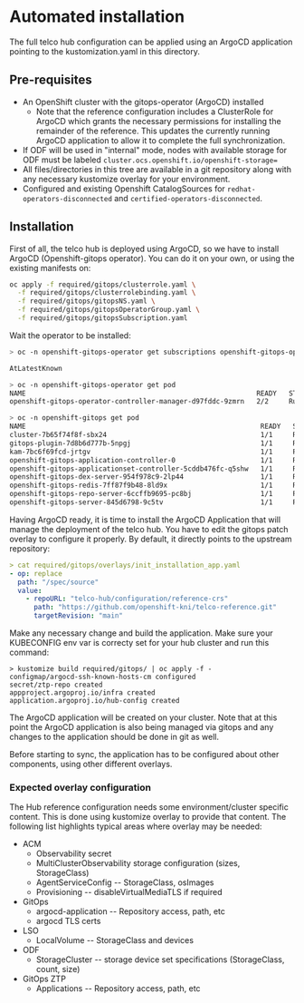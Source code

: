 
# Automated installation
The full telco hub configuration can be applied using an ArgoCD application pointing to the kustomization.yaml in this directory.

## Pre-requisites
* An OpenShift cluster with the gitops-operator (ArgoCD) installed
  * Note that the reference configuration includes a ClusterRole for ArgoCD which grants the necessary permissions for installing the remainder of the reference. This updates the currently running      ArgoCD application to allow it to complete the full synchronization.
* If ODF will be used in "internal" mode, nodes with available storage for ODF must be labeled
  `cluster.ocs.openshift.io/openshift-storage=`
* All files/directories in this tree are available in a git repository along with any necessary kustomize overlay for your environment.
* Configured and existing Openshift CatalogSources for `redhat-operators-disconnected` and `certified-operators-disconnected`.

## Installation

First of all, the telco hub is deployed using ArgoCD, so we have to install ArgoCD (Openshift-gitops operator). You can do it on your own, or using the existing manifests on:

```bash
oc apply -f required/gitops/clusterrole.yaml \
  -f required/gitops/clusterrolebinding.yaml \
  -f required/gitops/gitopsNS.yaml \
  -f required/gitops/gitopsOperatorGroup.yaml \
  -f required/gitops/gitopsSubscription.yaml
```

Wait the operator to be installed:

```bash
> oc -n openshift-gitops-operator get subscriptions openshift-gitops-operator  -o jsonpath='{.status.state}'

AtLatestKnown

> oc -n openshift-gitops-operator get pod
NAME                                                         READY   STATUS    RESTARTS   AGE
openshift-gitops-operator-controller-manager-d97fddc-9zmrn   2/2     Running   0          21m

> oc -n openshift-gitops get pod
NAME                                                          READY   STATUS    RESTARTS   AGE
cluster-7b65f74f8f-sbx24                                      1/1     Running   0          37s
gitops-plugin-7d8b6d777b-5npgj                                1/1     Running   0          37s
kam-7bc6f69fcd-jrtgv                                          1/1     Running   0          37s
openshift-gitops-application-controller-0                     1/1     Running   0          35s
openshift-gitops-applicationset-controller-5cddb476fc-q5shw   1/1     Running   0          35s
openshift-gitops-dex-server-954f978c9-2lp44                   1/1     Running   0          35s
openshift-gitops-redis-7ff87f9b48-8ld9x                       1/1     Running   0          35s
openshift-gitops-repo-server-6ccffb9695-pc8bj                 1/1     Running   0          35s
openshift-gitops-server-845d6798-9c5tv                        1/1     Running   0          35s
```

Having ArgoCD ready, it is time to install the ArgoCD Application that will manage the deployment of the telco hub. You have to edit the gitops patch overlay to configure it properly. By default, it directly points to the upstream repository:

```yaml
> cat required/gitops/overlays/init_installation_app.yaml 
- op: replace
  path: "/spec/source"
  value:
    - repoURL: "telco-hub/configuration/reference-crs"
      path: "https://github.com/openshift-kni/telco-reference.git"
      targetRevision: "main"
```

Make any necessary change and build the application. Make sure your KUBECONFIG env var is correcty set for your hub cluster and
run this command:

```
> kustomize build required/gitops/ | oc apply -f -
configmap/argocd-ssh-known-hosts-cm configured
secret/ztp-repo created
appproject.argoproj.io/infra created
application.argoproj.io/hub-config created
```


The ArgoCD application will be created on your cluster. Note that at this point the ArgoCD application is also being managed via gitops and any changes to the application should be done in git as well.

Before starting to sync, the application has to be configured about other components, using other different overlays. 

### Expected overlay configuration
The Hub reference configuration needs some environment/cluster
specific content. This is done using kustomize overlay to provide that
content. The following list highlights typical areas where overlay may
be needed:
* ACM
  * Observability secret
  * MultiClusterObservability storage configuration (sizes, StorageClass)
  * AgentServiceConfig -- StorageClass, osImages
  * Provisioning -- disableVirtualMediaTLS if required
* GitOps
  * argocd-application -- Repository access, path, etc
  * argocd TLS certs
* LSO
  * LocalVolume -- StorageClass and devices
* ODF
  * StorageCluster -- storage device set specifications (StorageClass, count, size)
* GitOps ZTP
  * Applications -- Repository access, path, etc

